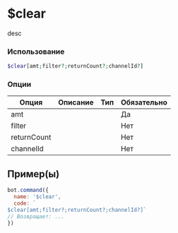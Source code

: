 # $clear
desc
### Использование
```php
$clear[amt;filter?;returnCount?;channelId?]
```

### Опции

| Опция | Описание | Тип | Обязательно |
|--------|-------------|------|----------|
| amt |  |  | Да | 
| filter |  |  | Нет | 
| returnCount |  |  | Нет |
| channelId |  |  | Нет |
## Пример(ы)

```javascript
bot.command({
  name: '$clear',
  code: `
$clear[amt;filter?;returnCount?;channelId?]`
// Возвращает: ...
})
```